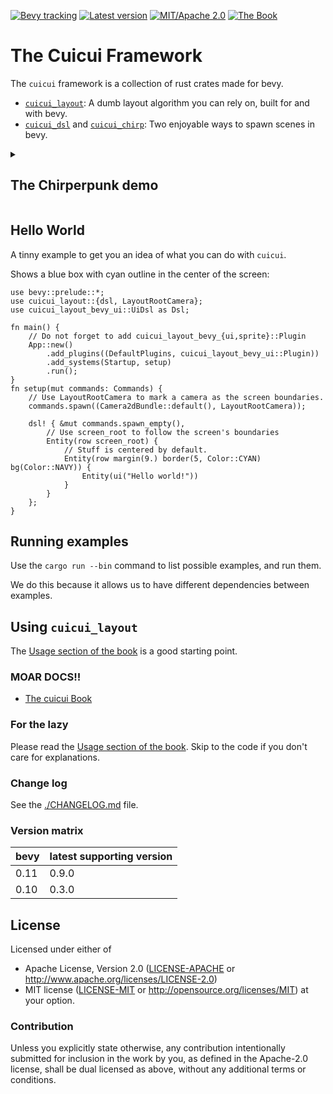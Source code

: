 [![Bevy tracking](https://img.shields.io/badge/Bevy%20tracking-released%20version-lightblue)](https://github.com/bevyengine/bevy/blob/main/docs/plugins_guidelines.md#main-branch-tracking)
[![Latest version](https://img.shields.io/crates/v/cuicui_layout.svg)](https://crates.io/crates/cuicui_layout)
[![MIT/Apache 2.0](https://img.shields.io/badge/license-MIT%2FApache-blue.svg)](./LICENSE)
[![The Book](https://img.shields.io/badge/The_Cuicui_Book-blue)](https://cuicui.nicopap.ch/introduction.html)

# The Cuicui Framework

The `cuicui` framework is a collection of rust crates made for bevy.

- [`cuicui_layout`]: A dumb layout algorithm you can rely on, built for and with bevy.
- [`cuicui_dsl`] and [`cuicui_chirp`]: Two enjoyable ways to spawn scenes in bevy.

<details><summary><h2>The Chirperpunk demo</h2></summary>

For some reasons, the Cyberpunk main menu has become the 7GUI of bevy, so here
is the Cyberpunk main menu using `cuicui_layout_bevy_ui`.

https://user-images.githubusercontent.com/26321040/272480834-e964565b-44bb-4363-8955-19515624d71a.mp4

| **❗ Hot reloading disclaimer ❗** |
|------------------------------------|

Chirp hot reloading with `bevy_ui` components (ie: using `cuicui_layout_bevy_ui`)
is broken due to <https://github.com/bevyengine/bevy/pull/9621>.
You may want to work on a local patched version of bevy.
A workaround will probably be provided in cuicui 0.10.

The code for the video demo can be read in [the chirpunk example].

</details>

## Hello World

A tinny example to get you an idea of what you can do with `cuicui`.

Shows a blue box with cyan outline in the center of the screen:

```rust,no_run
use bevy::prelude::*;
use cuicui_layout::{dsl, LayoutRootCamera};
use cuicui_layout_bevy_ui::UiDsl as Dsl;

fn main() {
    // Do not forget to add cuicui_layout_bevy_{ui,sprite}::Plugin
    App::new()
        .add_plugins((DefaultPlugins, cuicui_layout_bevy_ui::Plugin))
        .add_systems(Startup, setup)
        .run();
}
fn setup(mut commands: Commands) {
    // Use LayoutRootCamera to mark a camera as the screen boundaries.
    commands.spawn((Camera2dBundle::default(), LayoutRootCamera));

    dsl! { &mut commands.spawn_empty(),
        // Use screen_root to follow the screen's boundaries
        Entity(row screen_root) {
            // Stuff is centered by default.
            Entity(row margin(9.) border(5, Color::CYAN) bg(Color::NAVY)) {
                Entity(ui("Hello world!"))
            }
        }
    };
}
```

## Running examples

Use the `cargo run --bin` command to list possible examples, and run them.

We do this because it allows us to have different dependencies between examples.

## Using `cuicui_layout`

The [Usage section of the book][book-usage] is a good starting point.

### MOAR DOCS!!

- [The cuicui Book]

### For the lazy

Please read the [Usage section of the book][book-usage]. Skip to the code
if you don't care for explanations.

### Change log

See the [./CHANGELOG.md](./CHANGELOG.md) file.

### Version matrix

| bevy | latest supporting version |
|------|-------|
| 0.11 | 0.9.0 |
| 0.10 | 0.3.0 |

## License

Licensed under either of

 * Apache License, Version 2.0 ([LICENSE-APACHE](licenses/LICENSE-APACHE) or http://www.apache.org/licenses/LICENSE-2.0)
 * MIT license ([LICENSE-MIT](licenses/LICENSE-MIT) or http://opensource.org/licenses/MIT)
  at your option.

### Contribution

Unless you explicitly state otherwise, any contribution intentionally
submitted for inclusion in the work by you, as defined in the
Apache-2.0 license, shall be dual licensed as above, without any
additional terms or conditions.

[book-usage]: https://cuicui.nicopap.ch/usage.html
[The cuicui Book]: https://cuicui.nicopap.ch/introduction.html
[the chirpunk example]: https://github.com/nicopap/cuicui_layout/tree/main/examples/chirpunk
[`cuicui_layout`]: https://cuicui.nicopap.ch/layout/index.html
[`cuicui_chirp`]: https://cuicui.nicopap.ch/chirp/index.html
[`cuicui_dsl`]: https://cuicui.nicopap.ch/dsl/index.html
